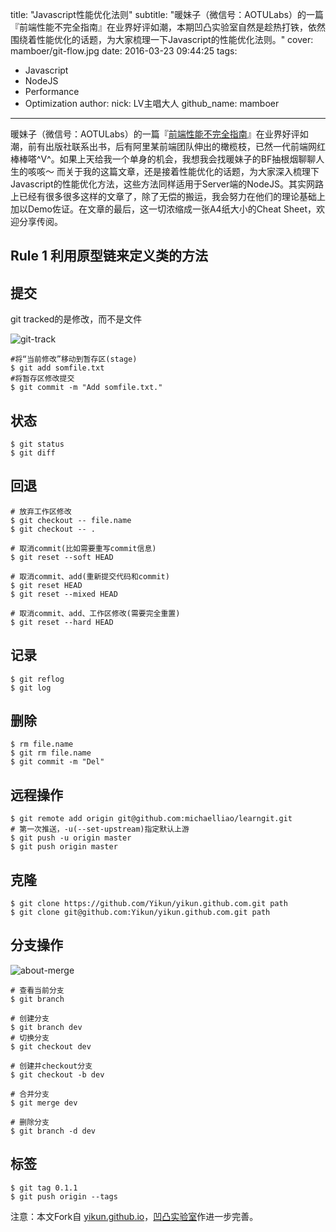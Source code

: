 title: "Javascript性能优化法则"
subtitle: "暖妹子（微信号：AOTULabs）的一篇『前端性能不完全指南』在业界好评如潮，本期凹凸实验室自然是趁热打铁，依然围绕着性能优化的话题，为大家梳理一下Javascript的性能优化法则。"
cover: mamboer/git-flow.jpg
date: 2016-03-23 09:44:25
tags:
  - Javascript
  - NodeJS
  - Performance
  - Optimization
author:
  nick: LV主唱大人
  github_name: mamboer

---

暖妹子（微信号：AOTULabs）的一篇『[前端性能不完全指南](http://aotu.io/notes/2016/03/16/optimization/)』在业界好评如潮，前有出版社联系出书，后有阿里某前端团队伸出的橄榄枝，已然一代前端网红棒棒嗒^V^。如果上天给我一个单身的机会，我想我会找暖妹子的BF抽根烟聊聊人生的咳咳～
而关于我的这篇文章，还是接着性能优化的话题，为大家深入梳理下Javascript的性能优化方法，这些方法同样适用于Server端的NodeJS。其实网路上已经有很多很多这样的文章了，除了无偿的搬运，我会努力在他们的理论基础上加以Demo佐证。在文章的最后，这一切浓缩成一张A4纸大小的Cheat Sheet，欢迎分享传阅。

<!-- more -->

## Rule 1 利用原型链来定义类的方法



## 提交
git tracked的是修改，而不是文件

![git-track](/img/post/mamboer/git-trees.jpg)

    #将“当前修改”移动到暂存区(stage)
    $ git add somfile.txt
    #将暂存区修改提交
    $ git commit -m "Add somfile.txt."

## 状态
    $ git status
    $ git diff

## 回退
    # 放弃工作区修改
    $ git checkout -- file.name
    $ git checkout -- .

    # 取消commit(比如需要重写commit信息)
    $ git reset --soft HEAD

    # 取消commit、add(重新提交代码和commit)
    $ git reset HEAD
    $ git reset --mixed HEAD

    # 取消commit、add、工作区修改(需要完全重置)
    $ git reset --hard HEAD

## 记录
    $ git reflog
    $ git log

## 删除
    $ rm file.name
    $ git rm file.name
    $ git commit -m "Del"

## 远程操作
    $ git remote add origin git@github.com:michaelliao/learngit.git
    # 第一次推送，-u(--set-upstream)指定默认上游
    $ git push -u origin master
    $ git push origin master

## 克隆
    $ git clone https://github.com/Yikun/yikun.github.com.git path
    $ git clone git@github.com:Yikun/yikun.github.com.git path


## 分支操作

![about-merge](/img/post/mamboer/git-merge.png)

    # 查看当前分支
    $ git branch

    # 创建分支
    $ git branch dev
    # 切换分支
    $ git checkout dev

    # 创建并checkout分支
    $ git checkout -b dev

    # 合并分支
    $ git merge dev

    # 删除分支
    $ git branch -d dev

## 标签
    $ git tag 0.1.1
    $ git push origin --tags

注意：本文Fork自 [yikun.github.io](http://yikun.github.io/)，[凹凸实验室](http://aotu.io)作进一步完善。
